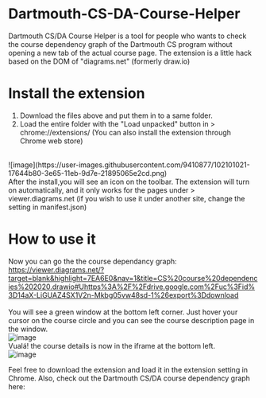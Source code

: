 # Dartmouth-CS-DA-Course-Helper
Dartmouth CS/DA Course Helper is a tool for people who wants to check the course dependency graph of the Dartmouth CS program without opening a new tab of the actual course page. The extension is a little hack based on the DOM of "diagrams.net" (formerly draw.io)
<br/>
# Install the extension
1. Download the files above and put them in to a same folder. 
2. Load the entire folder with the "Load unpacked" button in 	> chrome://extensions/  (You can also install the extension through Chrome web store)
<br/>
![image](https://user-images.githubusercontent.com/9410877/102101021-17644b80-3e65-11eb-9d7e-21895065e2cd.png)

<br/>
After the install,you will see an icon on the toolbar. The extension will turn on automatically, and it only works for the pages under > viewer.diagrams.net (if you wish to use it under another site, change the setting in manifest.json)
<br/>

# How to use it
Now you can go the the course dependancy graph: <br/>
https://viewer.diagrams.net/?target=blank&highlight=7EA6E0&nav=1&title=CS%20course%20dependencies%202020.drawio#Uhttps%3A%2F%2Fdrive.google.com%2Fuc%3Fid%3D14aX-LiGUAZ4SX1V2n-Mkbg05vw48sd-1%26export%3Ddownload
<br/><br/>
You will see a green window at the bottom left corner. Just hover your cursor on the course circle and you can see the course description page in the window. <br/>
![image](https://user-images.githubusercontent.com/9410877/102100638-a45ad500-3e64-11eb-993e-74b2b4a65122.png)
<br/>
Vualá! the course details is now in the iframe at the bottom left.
<br/>
![image](https://user-images.githubusercontent.com/9410877/102100717-b89ed200-3e64-11eb-9192-f4fe8e67a4c4.png)
<br/>

Feel free to download the extension and load it in the extension setting in Chrome. Also, check out the Dartmouth CS/DA course dependency graph here: 
